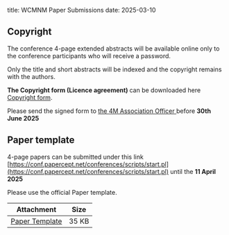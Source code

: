 title: WCMNM Paper Submissions
date: 2025-03-10



<h2>Copyright</h2>
  
The conference 4-page extended abstracts will be available online only to the conference participants who will receive a  password.

Only the title and short abstracts will be indexed and the copyright remains with the authors.

<strong>The Copyright form (Licence agreement) </strong> can be downloaded here <a href="/files/License Agreement-2025.pdf">Copyright form</a>.

  
 Please send the signed form to <a href="mailto:WCMNM2025@contacts.bham.ac.uk">the 4M Association Officer </a> before <strong> 30th June 2025</Strong>
 
 
 
 <h2> Paper template</h2>
  

4-page papers can be submitted under this link    [https://conf.papercept.net/conferences/scripts/start.pl](https://conf.papercept.net/conferences/scripts/start.pl) until the <strong>11 April 2025</strong>

Please use the official Paper template.

| Attachment | Size |
|---|---|
|<a href="/files/WCMNM2025 paper template.docx">Paper Template</a> | 35 KB |
  
 
